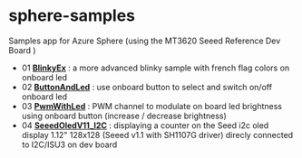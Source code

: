 # sphere-samples

Samples app for Azure Sphere (using the MT3620 Seeed Reference Dev Board )

* 01 __[BlinkyEx](./BlinkyEx/)__ : a more advanced blinky sample with french flag colors on onboard led
* 02 __[ButtonAndLed](./ButtonAndLed/)__ : use onboard button to select and switch on/off onboard led
* 03 __[PwmWithLed](./PwmWithLed/README.md)__ : PWM channel to modulate on board led brightness using onboard button (increase / decrease brightness)
* 04 __[SeeedOledV11_I2C](./SeedOledV11_I2C/README.md)__ : displaying a counter on the Seed i2c oled display 1.12" 128x128 (Seeed v1.1 with SH1107G driver) direcly connected to I2C/ISU3 on dev board
